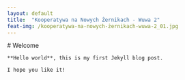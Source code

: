```yaml
---
layout: default
title:  "Kooperatywa na Nowych Żernikach - Wuwa 2"
feat-img: /kooperatywa-na-nowych-żernikach-wuwa-2_01.jpg
---
```


<div class="container pt-navbar">
    # Welcome

    **Hello world**, this is my first Jekyll blog post.

    I hope you like it!
</div>